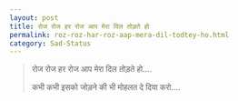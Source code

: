 ```yaml
---
layout: post
title: रोज रोज हर रोज आप मेरा दिल तोड़़ते हो
permalink: roz-roz-har-roz-aap-mera-dil-todtey-ho.html
category: Sad-Status
---
```

> रोज रोज हर रोज आप मेरा दिल तोड़़ते हो….
> 
> कभी कभी इसको जोड़ने की भी मोहलत दे दिया करो….
